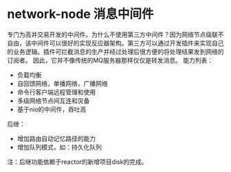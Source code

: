 
# network-node 消息中间件
专门为高并交易开发的中间件。为什么不使用第三方中间件？因为网络节点级联不自由，该中间件可以很好的实现反应器架构。第三方可以通过开发插件来实现自己的业务逻辑。插件可拦截消息的生产并经过处理后很方便的将处理结果发到网络的订阅者。
因此，它并不像传统的MQ服务器那样仅仅是转发消息。
能力列表：
- 负载均衡
- 自回馈网络，单播网络，广播网络
- 命令行客户端远程管理和使用
- 多级网络节点间互连和灾备
- 基于nio的中间件，吞吐高

后继：
- 增加路由自动记忆路径的能力
- 增加队列模式，如：持久化队列

注：后继功能依赖于reactor的新增项目disk的完成。
